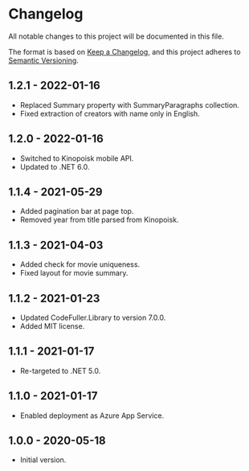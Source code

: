 ﻿# Changelog

All notable changes to this project will be documented in this file.

The format is based on [Keep a Changelog](https://keepachangelog.com/en/1.0.0/),
and this project adheres to [Semantic Versioning](https://semver.org/spec/v2.0.0.html).

## 1.2.1 - 2022-01-16
- Replaced Summary property with SummaryParagraphs collection.
- Fixed extraction of creators with name only in English.

## 1.2.0 - 2022-01-16
- Switched to Kinopoisk mobile API.
- Updated to .NET 6.0.

## 1.1.4 - 2021-05-29
- Added pagination bar at page top.
- Removed year from title parsed from Kinopoisk.

## 1.1.3 - 2021-04-03
- Added check for movie uniqueness.
- Fixed layout for movie summary.

## 1.1.2 - 2021-01-23
- Updated CodeFuller.Library to version 7.0.0.
- Added MIT license.

## 1.1.1 - 2021-01-17
- Re-targeted to .NET 5.0.

## 1.1.0 - 2021-01-17
- Enabled deployment as Azure App Service.

## 1.0.0 - 2020-05-18
- Initial version.
